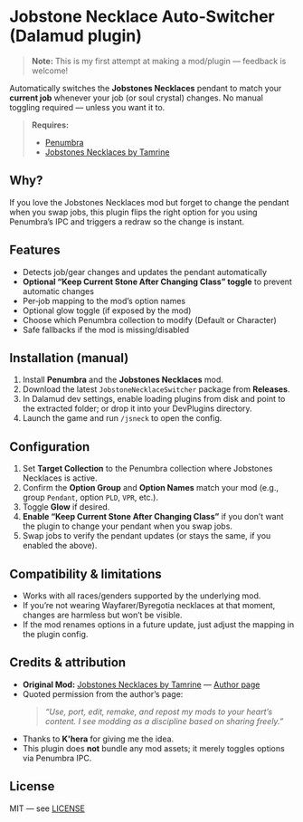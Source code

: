 # Jobstone Necklace Auto‑Switcher (Dalamud plugin)

> **Note:** This is my first attempt at making a mod/plugin — feedback is welcome!

Automatically switches the **Jobstones Necklaces** pendant to match your **current job** whenever your job (or soul crystal) changes. No manual toggling required — unless you want it to.

> **Requires:**
> - [Penumbra](https://github.com/xivdev/Penumbra)
> - [Jobstones Necklaces by Tamrine](https://www.xivmodarchive.com/modid/79598)

## Why?
If you love the Jobstones Necklaces mod but forget to change the pendant when you swap jobs, this plugin flips the right option for you using Penumbra’s IPC and triggers a redraw so the change is instant.

## Features
- Detects job/gear changes and updates the pendant automatically
- **Optional “Keep Current Stone After Changing Class” toggle** to prevent automatic changes
- Per‑job mapping to the mod’s option names
- Optional glow toggle (if exposed by the mod)
- Choose which Penumbra collection to modify (Default or Character)
- Safe fallbacks if the mod is missing/disabled

## Installation (manual)
1. Install **Penumbra** and the **Jobstones Necklaces** mod.
2. Download the latest `JobstoneNecklaceSwitcher` package from **Releases**.
3. In Dalamud dev settings, enable loading plugins from disk and point to the extracted folder; or drop it into your DevPlugins directory.
4. Launch the game and run `/jsneck` to open the config.

## Configuration
1. Set **Target Collection** to the Penumbra collection where Jobstones Necklaces is active.
2. Confirm the **Option Group** and **Option Names** match your mod (e.g., group `Pendant`, option `PLD`, `VPR`, etc.).
3. Toggle **Glow** if desired.
4. **Enable “Keep Current Stone After Changing Class”** if you don’t want the plugin to change your pendant when you swap jobs.
5. Swap jobs to verify the pendant updates (or stays the same, if you enabled the above).

## Compatibility & limitations
- Works with all races/genders supported by the underlying mod.
- If you’re not wearing Wayfarer/Byregotia necklaces at that moment, changes are harmless but won’t be visible.
- If the mod renames options in a future update, just adjust the mapping in the plugin config.

## Credits & attribution
- **Original Mod:** [Jobstones Necklaces by Tamrine](https://www.xivmodarchive.com/modid/79598) — [Author page](https://www.xivmodarchive.com/user/90096)
- Quoted permission from the author’s page:
  > *“Use, port, edit, remake, and repost my mods to your heart’s content. I see modding as a discipline based on sharing freely.”*
- Thanks to **K'hera** for giving me the idea.
- This plugin does **not** bundle any mod assets; it merely toggles options via Penumbra IPC.

## License
MIT — see [LICENSE](./LICENSE)

